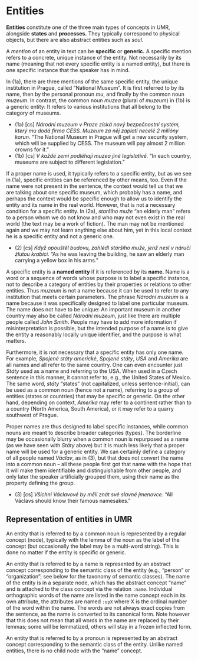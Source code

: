 # Entities

**Entities** constitute one of the three main types of concepts in UMR, alongside **states** and **processes.**
They typically correspond to physical objects, but there are also abstract entities such as _soul._

A _mention_ of an entity in text can be **specific** or **generic.**
A specific mention refers to a concrete, unique instance of the entity. Not necessarily by its name (meaning that
not every specific entity is a named entity), but there is one specific instance that the speaker has in mind.

In (1a), there are three mentions of the same specific entity, the unique institution in Prague, called “National Museum”.
It is first referred to by its name, then by the personal pronoun _mu_, and finally by the common noun _muzeum_.
In contrast, the common noun _muzea_ (plural of _muzeum_) in (1b) is a generic entity: It refers to various institutions
that all belong to the category of museums.

* (1a) [cs] _Národní muzeum v Praze získá nový bezpečnostní systém, který mu dodá firma CESS. Muzeum za něj zaplatí necelé 2 milióny korun._
            “The National Museum in Prague will get a new security system, which will be supplied by CESS. The museum will pay almost 2 million crowns for it.”
* (1b) [cs] _V každé zemi podléhají muzea jiné legislativě._
            “In each country, museums are subject to different legislation.”

If a proper name is used, it typically refers to a specific entity, but as we see in (1a), specific entities can be
referenced by other means, too. Even if the name were not present in the sentence, the context would tell us that
we are talking about one specific museum, which probably has a name, and perhaps the context would be specific enough
to allow us to identify the entity and its name in the real world. However, that is not a necessary condition for
a specific entity. In (2a), _staršího muže_ “an elderly man” refers to a person whom we do not know and who may not
even exist in the real world (the text may be a work of fiction). The man may not be mentioned again and we may not
learn anything else about him, yet in this local context he is a specific entity and not a generic one.

* (2) [cs] _Když opouštěl budovu, zahlédl staršího muže, jenž nesl v náručí žlutou krabici._
           “As he was leaving the building, he saw an elderly man carrying a yellow box in his arms.”

A specific entity is a **named entity** if it is referenced by its **name.** Name is a word or a sequence of words
whose purpose is to label a specific instance, not to describe a category of entities by their properties or relations
to other entities. Thus _muzeum_ is not a name because it can be used to refer to any institution that meets certain
parameters. The phrase _Národní muzeum_ is a name because it was specifically designed to label one particular museum.
The name does not have to be unique: An important museum in another country may also be called _Národní muzeum_, just
like there are multiple people called _John Smith_. People may have to add more information if misinterpretation is
possible, but the intended purpose of a name is to give the entity a reasonably locally unique identifier, and the
purpose is what matters.

Furthermore, it is not necessary that a specific entity has only one name. For example, _Spojené státy americké_,
_Spojené státy_, _USA_ and _Amerika_ are all names and all refer to the same country. One can even encounter just
_Státy_ used as a name and referring to the USA. When used in a Czech sentence in this manner, it cannot refer to,
e.g., the United States of Mexico. The same word, _státy_ “states” (not capitalized, unless sentence-initial), can
be used as a common noun (hence not a name), referring to a group of entities (states or countries) that may be
specific or generic. On the other hand, depending on context, _Amerika_ may refer to a continent rather than to
a country (North America, South America), or it may refer to a quarry southwest of Prague.

Proper names are thus designed to label specific instances, while common nouns are meant to describe broader
categories (types). The borderline may be occasionally blurry when a common noun is repurposed as a name (as we
have seen with _Státy_ above) but it is much less likely that a proper name will be used for a generic entity.
We can certainly define a category of all people named _Václav_, as in (3), but that does not convert the name
into a common noun – all these people first got that name with the hope that it will make them identifiable and
distinguishable from other people, and only later the speaker artificially grouped them, using their name as
the property defining the group.

* (3) [cs] _Všichni Václavové by měli znát své slavné jmenovce._
           “All Václavs should know their famous namesakes.”


## Representation of entities in UMR

An entity that is referred to by a common noun is represented by a regular concept (node), typically with the lemma
of the noun as the label of the concept (but occasionally the label may be a multi-word string). This is done
no matter if the entity is specific or generic.

An entity that is referred to by a name is represented by an abstract concept corresponding to the semantic class
of the entity (e.g., “person” or “organization”; see below for the taxonomy of semantic classes). The name of the
entity is in a separate node, which has the abstract concept “name” and is attached to the class concept via the
relation `:name`. Individual orthographic words of the name are listed in the name concept each in its own attribute,
the attributes are named `:opX` where X is the ordinal number of the word within the name. The words are not always
exact copies from the sentence, as the name is converted to its canonical form. Note however that this does not
mean that all words in the name are replaced by their lemmas; some will be lemmatized, others will stay in a frozen
inflected form.

An entity that is referred to by a pronoun is represented by an abstract concept corresponding to the semantic class
of the entity. Unlike named entities, there is no child node with the “name” concept.

